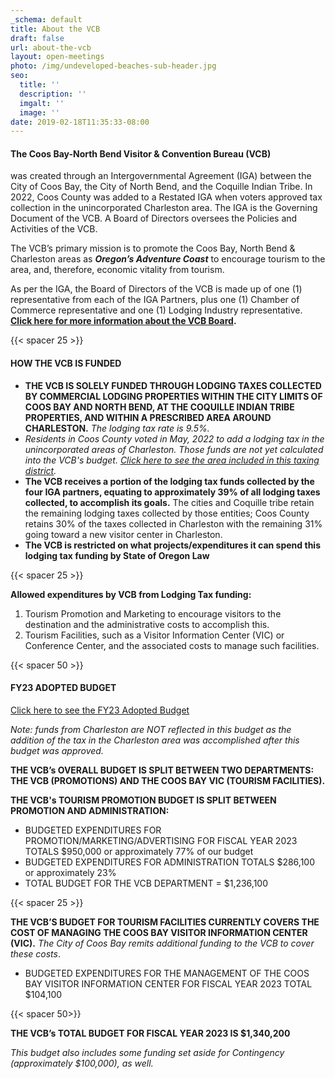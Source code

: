 ```yaml
---
_schema: default
title: About the VCB
draft: false
url: about-the-vcb
layout: open-meetings
photo: /img/undeveloped-beaches-sub-header.jpg
seo:
  title: ''
  description: ''
  imgalt: ''
  image: ''
date: 2019-02-18T11:35:33-08:00
---
```

#### **The Coos Bay-North Bend Visitor & Convention Bureau (VCB)**

was created through an Intergovernmental Agreement (IGA) between the City of Coos Bay, the City of North Bend, and the Coquille Indian Tribe. In 2022, Coos County was added to a Restated IGA when voters approved tax collection in the unincorporated Charleston area. The IGA is the Governing Document of the VCB. A Board of Directors oversees the Policies and Activities of the VCB.

The VCB’s primary mission is to promote the Coos Bay, North Bend & Charleston areas as **_Oregon’s Adventure Coast_** to encourage tourism to the area, and, therefore, economic vitality from tourism.

As per the IGA, the Board of Directors of the VCB is made up of one (1) representative from each of the IGA Partners, plus one (1) Chamber of Commerce representative and one (1) Lodging Industry representative. [**Click here for more information about the VCB Board**](/board-of-directors/)**.**

{{< spacer 25 >}}

#### HOW THE VCB IS FUNDED

* **THE VCB IS SOLELY FUNDED THROUGH LODGING TAXES COLLECTED BY COMMERCIAL LODGING PROPERTIES WITHIN THE CITY LIMITS OF COOS BAY AND NORTH BEND, AT THE COQUILLE INDIAN TRIBE PROPERTIES, AND WITHIN A PRESCRIBED AREA AROUND CHARLESTON.** _The lodging tax rate is 9.5%._
* _Residents in Coos County voted in May, 2022 to add a lodging tax in the unincorporated areas of Charleston. Those funds are not yet calculated into the VCB's budget._ [_Click here to see the area included in this taxing district_](/img/CH-TLT-map.jpg)_._
* **The VCB receives a portion of the lodging tax funds collected by the four IGA partners, equating to approximately 39% of all lodging taxes collected, to accomplish its goals.** The cities and Coquille tribe retain the remaining lodging taxes collected by those entities; Coos County retains 30% of the taxes collected in Charleston with the remaining 31% going toward a new visitor center in Charleston.
* **The VCB is restricted on what projects/expenditures it can spend this lodging tax funding by State of Oregon Law**

{{< spacer 25 >}}

**Allowed expenditures by VCB from Lodging Tax funding:**

1. Tourism Promotion and Marketing to encourage visitors to the destination and the administrative costs to accomplish this.
2. Tourism Facilities, such as a Visitor Information Center (VIC) or Conference Center, and the associated costs to manage such facilities.

{{< spacer 50 >}}

#### FY23 ADOPTED BUDGET

[Click here to see the FY23 Adopted Budget](/img/CBNBVCB-FY23-Adopted-budget.pdf)

_Note: funds from Charleston are NOT reflected in this budget as the addition of the tax in the Charleston area was accomplished after this budget was approved._

**THE VCB’s OVERALL BUDGET IS SPLIT BETWEEN TWO DEPARTMENTS: THE VCB (PROMOTIONS) AND THE COOS BAY VIC (TOURISM FACILITIES).**

**THE VCB's TOURISM PROMOTION BUDGET IS SPLIT BETWEEN PROMOTION AND ADMINISTRATION:**

* BUDGETED EXPENDITURES FOR PROMOTION/MARKETING/ADVERTISING FOR FISCAL YEAR 2023 TOTALS $950,000 or approximately 77% of our budget
* BUDGETED EXPENDITURES FOR ADMINISTRATION TOTALS $286,100 or approximately 23%
* TOTAL BUDGET FOR THE VCB DEPARTMENT = $1,236,100

{{< spacer 25 >}}

**THE VCB’S BUDGET FOR TOURISM FACILITIES CURRENTLY COVERS THE COST OF MANAGING THE COOS BAY VISITOR INFORMATION CENTER (VIC).** _The City of Coos Bay remits additional funding to the VCB to cover these costs_.

* BUDGETED EXPENDITURES FOR THE MANAGEMENT OF THE COOS BAY VISITOR INFORMATION CENTER FOR FISCAL YEAR 2023 TOTAL $104,100

{{< spacer 50>}}

**THE VCB’s TOTAL BUDGET FOR FISCAL YEAR 2023 IS $1,340,200**

_This budget also includes some funding set aside for Contingency (approximately $100,000), as well._